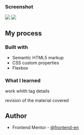 ### Screenshot

![]('./src/assets/images/Screenshot_1.png')
![]('./src/assets/images/Screenshot_mob.png')

## My process

### Built with

- Semantic HTML5 markup
- CSS custom properties
- Flexbox

### What I learned
work whith tag details

revision of the material covered

## Author
- Frontend Mentor - [@frontend-en](https://www.frontendmentor.io/profile/frontend-en)
